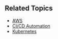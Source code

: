 ## Related Topics

- [AWS](../by-knowledge-area/aws.md)
- [CI/CD Automation](../by-knowledge-area/ci-cd-automation.md)
- [Kubernetes](../by-knowledge-area/kubernetes.md)
